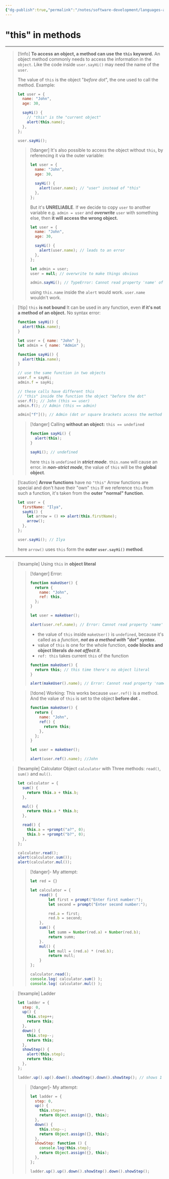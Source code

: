 ```yaml
---
{"dg-publish":true,"permalink":"/notes/software-development/languages-and-frameworks/web-development/front-end/javascript-vanilla/03-objects/04-object-methods-this/02-this-in-methods/","tags":["programming","webdevelopment","frontend","JavaScript"],"created":"2025-07-13T15:24:56.521+08:00"}
---
```



# "this" in methods

---

> [!info] **To access an object, a method can use the `this` keyword.**
> An object method commonly needs to access the information in the `object`.
> Like the code inside `user.sayHi()` may need the name of the `user`.
>
> The value of `this` is the object "_before dot_", the one used to call the method.
> Example:
>
> ```javascript
> let user = {
>   name: "John",
>   age: 30,
>
>   sayHi() {
>     // "this" is the "current object"
>     alert(this.name);
>   },
> };
>
> user.sayHi();
> ```
>
> > [!danger] It's also possible to access the object without `this`, by referencing it via the outer variable:
> >
> > ```javascript
> > let user = {
> >   name: "John",
> >   age: 30,
> >
> >   sayHi() {
> >     alert(user.name); // "user" instead of "this"
> >   },
> > };
> > ```
> >
> > But it's **UNRELIABLE**. If we decide to copy `user` to another variable e.g. `admin = user` and **_overwrite_** `user` with something else, then **it will access the wrong object.**
> >
> > ```javascript
> > let user = {
> >   name: "John",
> >   age: 30,
> >
> >   sayHi() {
> >     alert(user.name); // leads to an error
> >   },
> > };
> >
> > let admin = user;
> > user = null; // overwrite to make things obvious
> >
> > admin.sayHi(); // TypeError: Cannot read property 'name' of null
> > ```
> >
> > using `this.name` inside the `alert` would work.
> > `user.name` wouldn't work.

> [!tip] `this` **is not bound**
> It can be used in any function, even **if it's not a method of an object.**
> No syntax error:
>
> ```javascript
> function sayHi() {
>   alert(this.name);
> }
> ```
>
> ```javascript
> let user = { name: "John" };
> let admin = { name: "Admin" };
>
> function sayHi() {
>   alert(this.name);
> }
>
> // use the same function in two objects
> user.f = sayHi;
> admin.f = sayHi;
>
> // these calls have different this
> // "this" inside the function the object "before the dot"
> user.f(); // John (this == user)
> admin.f(); // Admin (this == admin)
>
> admin["f"](); // Admin (dot or square brackets access the method - doesn't matter)
> ```
>
> > [!danger] Calling **without an object:** `this == undefined`
> >
> > ```javascript
> > function sayHi() {
> >   alert(this);
> > }
> >
> > sayHi(); // undefined
> > ```
> >
> > here `this` is `undefined` in **_strict mode_**. `this.name` will cause an error.
> > in **_non-strict mode_**, the value of `this` will be the **global object**.

> [!caution] **Arrow functions** have no `"this"`
> Arrow functions are special and don't have their "own" `this`
> If we reference `this` from such a function, it's taken from the **outer "normal" function**.
>
> ```javascript
> let user = {
>   firstName: "Ilya",
>   sayHi() {
>     let arrow = () => alert(this.firstName);
>     arrow();
>   },
> };
>
> user.sayHi(); // Ilya
> ```
>
> here `arrow()` uses `this` form the **outer `user.sayHi()` method**.

---

> [!example] Using `this` in **object literal**
>
> > [!danger] Error:
> >
> > ```javascript
> > function makeUser() {
> >   return {
> >     name: "John",
> >     ref: this,
> >   };
> > }
> >
> > let user = makeUser();
> >
> > alert(user.ref.name); // Error: Cannot read property 'name' of undefined
> > ```
> >
> > - the value of `this` inside `makeUser()` is `undefined`, because it's called as a _function_, **_not as a method with "dot" syntax._**
> > - value of `this` is one for the whole function, **code blocks and object literals** **_do not affect it_**.
> > - `ref: this` takes current `this` of the function
> >
> > ```javascript
> > function makeUser() {
> >   return this; // this time there's no object literal
> > }
> >
> > alert(makeUser().name); // Error: Cannot read property 'name' of undefined
> > ```
>
> > [!done] Working:
> > This works because `user.ref()` is a method. And the value of `this` is set to the object **before dot `.`**
> >
> > ```javascript
> > function makeUser() {
> >   return {
> >     name: "John",
> >     ref() {
> >       return this;
> >     },
> >   };
> > }
> >
> > let user = makeUser();
> >
> > alert(user.ref().name); //John
> > ```

> [!example] Calculator
> Object `calculator` with Three methods: `read()`, `sum()` and `mul()`.
>
> ```javascript
> let calculator = {
>   sum() {
>     return this.a + this.b;
>   },
>
>   mul() {
>     return this.a * this.b;
>   },
>
>   read() {
>     this.a = +prompt("a?", 0);
>     this.b = +prompt("b?", 0);
>   },
> };
>
> calculator.read();
> alert(calculator.sum());
> alert(calculator.mul());
> ```
>
> > [!danger]- My attempt:
> >
> > ```javascript
> > let red = {}
> >
> > let calculator = {
> > 	read() {
> > 		let first = prompt("Enter first number:");
> > 		let second = prompt("Enter second number:");
> >
> > 		red.a = first;
> > 		red.b = second;
> > 	},
> > 	sum() {
> > 		let summ = Number(red.a) + Number(red.b);
> > 		return summ;
> > 	}.
> > 	mul() {
> > 		let mull = (red.a) * (red.b);
> > 		return mull;
> > 	}
> > };
> >
> > calculator.read();
> > console.log( calculator.sum() );
> > console.log( calculator.mul() );
> > ```

> [!example] Ladder
>
> ```javascript
> let ladder = {
>   step: 0,
>   up() {
>     this.step++;
>     return this;
>   },
>   down() {
>     this.step--;
>     return this;
>   },
>   showStep() {
>     alert(this.step);
>     return this;
>   },
> };
>
> ladder.up().up().down().showStep().down().showStep(); // shows 1 then 0
> ```
>
> > [!danger]- My attempt:
> >
> > ```javascript
> > let ladder = {
> >   step: 0,
> >   up() {
> >     this.step++;
> >     return Object.assign({}, this);
> >   },
> >   down() {
> >     this.step--;
> >     return Object.assign({}, this);
> >   },
> >   showStep: function () {
> >     console.log(this.step);
> >     return Object.assign({}, this);
> >   },
> > };
> >
> > ladder.up().up().down().showStep().down().showStep();
> > ```
